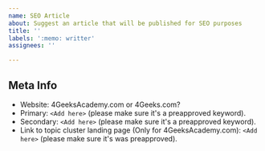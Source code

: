 ```yaml
---
name: SEO Article
about: Suggest an article that will be published for SEO purposes
title: ''
labels: ':memo: writter'
assignees: ''

---
```


## Meta Info

- Website: 4GeeksAcademy.com or 4Geeks.com?
- Primary: `<Add here>` (please make sure it's a preapproved keyword).
- Secondary: `<Add here>` (please make sure it's a preapproved keyword).
- Link to topic cluster landing page (Only for 4GeeksAcademy.com): `<Add here>` (please make sure it's was preapproved).
